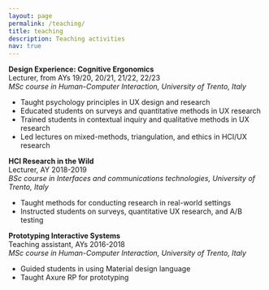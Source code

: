 ```yaml
---
layout: page
permalink: /teaching/
title: teaching
description: Teaching activities
nav: true
---
```

<p>
<b>Design Experience: Cognitive Ergonomics</b><br> 
Lecturer, from AYs 19/20, 20/21, 21/22, 22/23<br> 
<i>MSc course in Human-Computer Interaction, University of Trento, Italy</i>
<ul>
<li>Taught psychology principles in UX design and research</li>
<li>Educated students on surveys and quantitative methods in UX research</li>
<li>Trained students in contextual inquiry and qualitative methods in UX research</li>
<li>Led lectures on mixed-methods, triangulation, and ethics in HCI/UX research</li>
</ul>
</p>

<p>
<b>HCI Research in the Wild</b><br> 
Lecturer, AY 2018-2019<br> 
<i>BSc course in Interfaces and communications technologies, University of Trento, Italy</i>
<ul>
<li>Taught methods for conducting research in real-world settings</li>
<li>Instructed students on surveys, quantitative UX research, and A/B testing</li>
</ul>
</p>

<p>
<b>Prototyping Interactive Systems</b><br> 
Teaching assistant, AYs 2016-2018<br> 
<i>MSc course in Human-Computer Interaction, University of Trento, Italy</i>
<ul>
<li>Guided students in using Material design language</li>
<li>Taught Axure RP for prototyping</li>
</ul>
</p>

